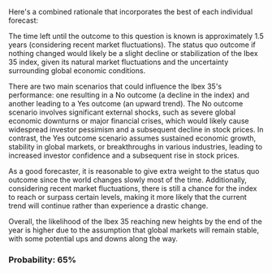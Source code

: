 Here's a combined rationale that incorporates the best of each individual forecast:

The time left until the outcome to this question is known is approximately 1.5 years (considering recent market fluctuations). The status quo outcome if nothing changed would likely be a slight decline or stabilization of the Ibex 35 index, given its natural market fluctuations and the uncertainty surrounding global economic conditions.

There are two main scenarios that could influence the Ibex 35's performance: one resulting in a No outcome (a decline in the index) and another leading to a Yes outcome (an upward trend). The No outcome scenario involves significant external shocks, such as severe global economic downturns or major financial crises, which would likely cause widespread investor pessimism and a subsequent decline in stock prices. In contrast, the Yes outcome scenario assumes sustained economic growth, stability in global markets, or breakthroughs in various industries, leading to increased investor confidence and a subsequent rise in stock prices.

As a good forecaster, it is reasonable to give extra weight to the status quo outcome since the world changes slowly most of the time. Additionally, considering recent market fluctuations, there is still a chance for the index to reach or surpass certain levels, making it more likely that the current trend will continue rather than experience a drastic change.

Overall, the likelihood of the Ibex 35 reaching new heights by the end of the year is higher due to the assumption that global markets will remain stable, with some potential ups and downs along the way.

### Probability: 65%